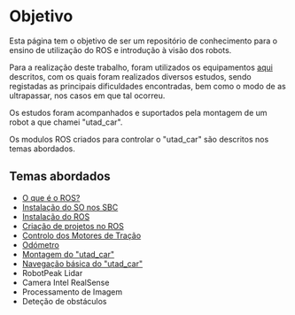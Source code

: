 # Objetivo

Esta página tem o objetivo de ser um repositório de conhecimento para o ensino de utilização do ROS e introdução à visão dos robots.

Para a realização deste trabalho, foram utilizados os equipamentos [aqui](./docs/Equipamento%20Utilizado.md) descritos, com os quais foram realizados diversos estudos, sendo registadas as principais dificuldades encontradas, bem como o modo de as ultrapassar, nos casos em que tal ocorreu.

Os estudos foram acompanhados e suportados pela montagem de um robot a que chamei "utad_car".

Os modulos ROS criados para controlar o "utad_car" são descritos nos temas abordados.

## Temas abordados
- [O que é o ROS?](./docs/O%20que%20é%20o%20ROS.md)
- [Instalação do SO nos SBC](./docs/Instalação%20do%20SO%20nos%20SBC.md)
- [Instalação do ROS](./docs/Instalação%20do%20ROS.md)
- [Criação de projetos no ROS](./docs/Criação%20de%20projetos%20no%20ROS.md)
- [Controlo dos Motores de Tração](./docs/Controlo%20dos%20Motores%20de%20tração.md)
- [Odómetro](./docs/Odômetro.md)
- [Montagem do "utad_car"](./docs/Montagem%20do%20utad_car.md)
- [Navegação básica do "utad_car"](.docs/Navegação%20básica%20do%20utad_car.md)
- RobotPeak Lidar
- Camera Intel RealSense
- Processamento de Imagem
- Deteção de obstáculos


